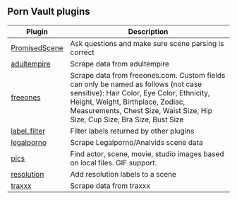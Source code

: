## Porn Vault plugins

| Plugin                                                                                                        | Description                                                                                                                                                                                                                                         |
| ------------------------------------------------------------------------------------------------------------- | --------------------------------------------------------------------------------------------------------------------------------------------------------------------------------------------------------------------------------------------------- |
| [PromisedScene](https://github.com/porn-vault/porn-vault-plugins/blob/master/plugins/PromisedScene/README.md) | Ask questions and make sure scene parsing is correct                                                                                                                                                                                                |
| [adultempire](https://github.com/porn-vault/porn-vault-plugins/blob/master/plugins/adultempire/README.md)     | Scrape data from adultempire                                                                                                                                                                                                                        |
| [freeones](https://github.com/porn-vault/porn-vault-plugins/blob/master/plugins/freeones/README.md)           | Scrape data from freeones.com. Custom fields can only be named as follows (not case sensitive): Hair Color, Eye Color, Ethnicity, Height, Weight, Birthplace, Zodiac, Measurements, Chest Size, Waist Size, Hip Size, Cup Size, Bra Size, Bust Size |
| [label_filter](https://github.com/porn-vault/porn-vault-plugins/blob/master/plugins/label_filter/README.md)   | Filter labels returned by other plugins                                                                                                                                                                                                             |
| [legalporno](https://github.com/porn-vault/porn-vault-plugins/blob/master/plugins/legalporno/README.md)       | Scrape Legalporno/Analvids scene data                                                                                                                                                                                                               |
| [pics](https://github.com/porn-vault/porn-vault-plugins/blob/master/plugins/pics/README.md)                   | Find actor, scene, movie, studio images based on local files. GIF support.                                                                                                                                                                          |
| [resolution](https://github.com/porn-vault/porn-vault-plugins/blob/master/plugins/resolution/README.md)       | Add resolution labels to a scene                                                                                                                                                                                                                    |
| [traxxx](https://github.com/porn-vault/porn-vault-plugins/blob/master/plugins/traxxx/README.md)               | Scrape data from traxxx                                                                                                                                                                                                                             |
